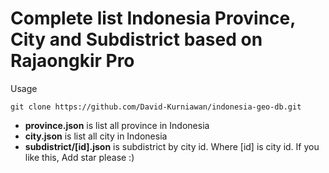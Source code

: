 # Complete list Indonesia Province, City and Subdistrict based on Rajaongkir Pro
Usage

    git clone https://github.com/David-Kurniawan/indonesia-geo-db.git

 - **province.json** is list all province in Indonesia
 - **city.json** is list all city in Indonesia
 - **subdistrict/[id].json** is subdistrict by city id. Where [id] is city id.
If you like this, Add star please :)

